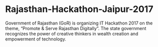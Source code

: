 # Rajasthan-Hackathon-Jaipur-2017
Government of Rajasthan (GoR) is organizing IT Hackathon 2017 on the theme, “Promote &amp; Serve Rajasthan Digitally”. The state government recognizes the power of creative thinkers in wealth creation and empowerment of technology.
